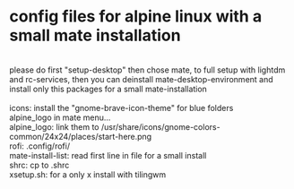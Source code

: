 # config files for alpine linux with a small mate installation

<br>please do first "setup-desktop" then chose mate, to full setup with lightdm and rc-services, then you can deinstall mate-desktop-environment and install only this packages for a small mate-installation
<br>
<br>icons: install the "gnome-brave-icon-theme" for blue folders
<br>alpine_logo in mate menu...
<br>alpine_logo: link them to /usr/share/icons/gnome-colors-common/24x24/places/start-here.png
<br>rofi: .config/rofi/
<br>mate-install-list: read first line in file for a small install
<br>shrc: cp to .shrc
<br>xsetup.sh: for a only x install with tilingwm
